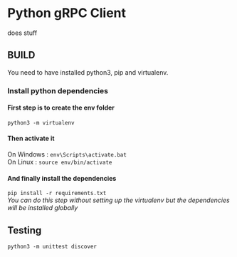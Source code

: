 # Python gRPC Client
does stuff

## BUILD
You need to have installed python3, pip and virtualenv.

### Install python dependencies
#### First step is to create the env folder
```python3 -m virtualenv```
#### Then activate it
On Windows  : ```env\Scripts\activate.bat``` \
On Linux    : ```source env/bin/activate```
#### And finally install the dependencies
```pip install -r requirements.txt``` \
*You can do this step without setting up the virtualenv but the dependencies will be installed globally*

## Testing
```python3 -m unittest discover```
